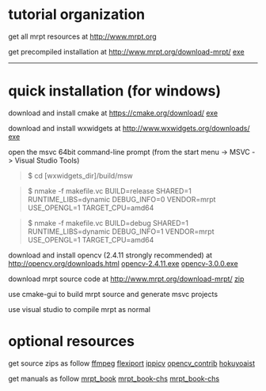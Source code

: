 # tutorial organization

get all mrpt resources at <http://www.mrpt.org>

get precompiled installation at <http://www.mrpt.org/download-mrpt/>
[exe](https://raw.githubusercontent.com/hitrobotgroup/mrpt_org/master/pkg/mrpt-1.3.1-msvc11-x64.exe)

***
# quick installation (for windows)

download and install cmake at <https://cmake.org/download/>
[exe](https://raw.githubusercontent.com/hitrobotgroup/mrpt_org/master/pkg/cmake-3.3.0-win32-x86.exe)

download and install wxwidgets at <http://www.wxwidgets.org/downloads/>
[exe](https://raw.githubusercontent.com/hitrobotgroup/mrpt_org/master/pkg/wxwidget-3.0.2-msw.exe)

open the msvc 64bit command-line prompt (from the start menu -> MSVC -> Visual Studio Tools) 

>$ cd [wxwidgets_dir]/build/msw

>$ nmake -f makefile.vc BUILD=release SHARED=1 RUNTIME_LIBS=dynamic DEBUG_INFO=0 VENDOR=mrpt USE_OPENGL=1 TARGET_CPU=amd64

>$ nmake -f makefile.vc BUILD=debug SHARED=1 RUNTIME_LIBS=dynamic DEBUG_INFO=1 VENDOR=mrpt USE_OPENGL=1 TARGET_CPU=amd64

download and install opencv (2.4.11 strongly recommended) at <http://opencv.org/downloads.html>
[opencv-2.4.11.exe](https://raw.githubusercontent.com/hitrobotgroup/mrpt_org/master/pkg/opencv-2.4.11.exe)
[opencv-3.0.0.exe](https://raw.githubusercontent.com/hitrobotgroup/mrpt_org/master/pkg/opencv-3.0.0.exe)

download mrpt source code at <http://www.mrpt.org/download-mrpt/>
[zip](https://raw.githubusercontent.com/hitrobotgroup/mrpt_org/master/src/mrpt-1.3.1.zip)

use cmake-gui to build mrpt source and generate msvc projects

use visual studio to compile mrpt as normal

# optional resources

get source zips as follow
[ffmpeg](https://raw.githubusercontent.com/hitrobotgroup/mrpt_org/master/src/ffmpeg-r16537-gpl-lshared-win32.tar.bz2)
[flexiport](https://raw.githubusercontent.com/hitrobotgroup/mrpt_org/master/src/flexiport-master.zip)
[ippicv](https://raw.githubusercontent.com/hitrobotgroup/mrpt_org/master/src/ippicv-windows-20141027.zip)
[opencv_contrib](https://raw.githubusercontent.com/hitrobotgroup/mrpt_org/master/src/opencv_contrib-master.zip)
[hokuyoaist](https://raw.githubusercontent.com/hitrobotgroup/mrpt_org/master/src/hokuyoaist-master.zip)

get manuals as follow
[mrpt_book](https://raw.githubusercontent.com/hitrobotgroup/mrpt_org/master/man/mrpt_book.pdf)
[mrpt_book-chs](https://raw.githubusercontent.com/hitrobotgroup/mrpt_org/master/man/mrpt_book-chs.pdf)
[mrpt_book-chs](https://raw.githubusercontent.com/hitrobotgroup/mrpt_org/master/man/mrpt_book-chs.pdf)

